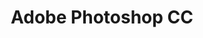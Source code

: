 ---
title: "Adobe Photoshop CC"
level: 3
category: "other-software"
description: "I mainly use Adobe Photoshop for my photography hobby, editing RAW photo files."
lastUsed: "Recently"
---